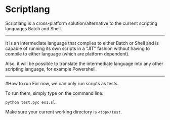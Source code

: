 # Scriptlang

Scriptlang is a cross-platform solution/alternative to the current scripting languages Batch and Shell.

___
It is an intermediate language that compiles to either Batch or Shell and is capable of running its own scripts in a "JIT" fashion without having to compile to either language (which are platform dependent).

Also, it will be possible to translate the intermediate language into any other scripting language, for example Powershell.
___
#How to run
For now, we can only run scripts as tests.  

To run them, simply type on the command line:  

`python test.pyc ex1.sl`

Make sure your current working directory is `<top>/test`.
